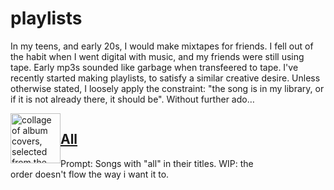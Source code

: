 # playlists

In my teens, and early 20s, I would make mixtapes for friends. I fell out of the habit when I went digital with music, and my friends were still using tape. Early mp3s sounded like garbage when transfeered to tape. I've recently started making playlists, to satisfy a similar creative desire. Unless otherwise stated, I loosely apply the constraint: "the song is in my library, or if it is not already there, it should be". Without further ado…

<article style="width: 42vw; height: 100%; float: left;" markdown="1">
  <img src="https://is2-ssl.mzstatic.com/image/thumb/AtkG6eVHgiJ3EH3wSYYPQg/270x270cc.webp" alt="collage of album covers, selected from the playlist" width="80" height="80" style="float: left;">

## [All](https://music.apple.com/us/playlist/all/pl.u-ydNAu9BZJb)

  Prompt: Songs with "all" in their titles. WIP: the order doesn't flow the way i want it to.

</article>

<article style="width: 42vw; height: 100%; float: left;" markdown="1">

## [Chugga Chugga](https://music.apple.com/us/playlist/chugga-chugga/pl.u-Xa60iRBgxX)

<img src="https://is3-ssl.mzstatic.com/image/thumb/rLnoIBvsiQJiT_IJy-vbHg/270x270cc.webp" alt="collage of album covers, selected from the playlist" width="80" height="80" style="float: left;">

Prompt: Songs whose rhythm section reminds me of a steam locomotive.

</article>

<article style="width: 42vw; height: 100%; float: left;"  markdown="1">

  ## [Harder They Fall](https://music.apple.com/us/playlist/harder-they-fall/pl.u-EBbWt5vqyV)

  <img src="https://is2-ssl.mzstatic.com/image/thumb/Wqab6dKq1CVbcKrPse_1aA/270x270cc.webp" alt="collage of album covers, selected from the playlist" width="80" height="80" style="float: left;">

  In order of appearance in the film. Includes tracks missing from official soundtrack.
</article>

<article style="width: 42vw; height: 100%; float: left;" markdown="1">

  ## [Xzibit x DMX](https://music.apple.com/us/playlist/xzibit-x-dmx/pl.u-z0RPCkp8vG)

  <img src="https://is5-ssl.mzstatic.com/image/thumb/jb_9MI4zuQroVVZ1Xp0pSA/270x270cc.webp" alt="collage of album covers, selected from the playlist" width="80" height="80" style="float: left;">

  Prompt: The letter X.
</article>
